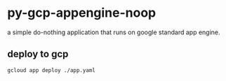 # py-gcp-appengine-noop

a simple do-nothing application that runs on google standard app engine.

## deploy to gcp

```bash
gcloud app deploy ./app.yaml
```